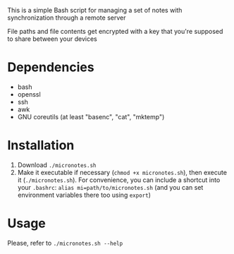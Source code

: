 This is a simple Bash script for managing a set of notes with synchronization through a remote server

File paths and file contents get encrypted with a key that you're supposed to share between your devices

# Dependencies
* bash
* openssl
* ssh
* awk
* GNU coreutils (at least "basenc", "cat", "mktemp")

# Installation
1. Download `./micronotes.sh`
2. Make it executable if necessary (`chmod +x micronotes.sh`), then execute it (`./micronotes.sh`). For convenience, you can include a shortcut into your `.bashrc`: `alias mi=path/to/micronotes.sh` (and you can set environment variables there too using `export`)

# Usage
Please, refer to `./micronotes.sh --help`
